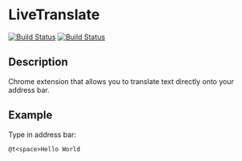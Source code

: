# LiveTranslate

[![Build Status](https://travis-ci.org/maksimr/LiveTranslate.png?branch=master)](https://travis-ci.org/maksimr/LiveTranslate) [![Build Status](https://drone.io/github.com/maksimr/LiveTranslate/status.png)](https://drone.io/github.com/maksimr/LiveTranslate/latest)

## Description

Chrome extension that allows you to translate
text directly onto your address bar.

## Example

Type in address bar:
```
@t<space>Hello World
```

